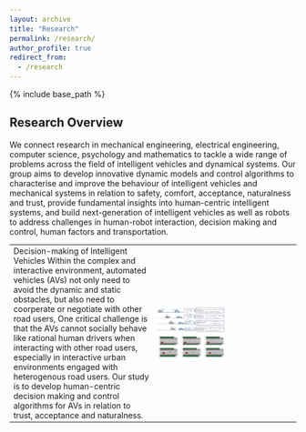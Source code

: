 ```yaml
---
layout: archive
title: "Research"
permalink: /research/
author_profile: true
redirect_from:
  - /research
---
```


{% include base_path %}

## Research Overview
We connect research in mechanical engineering, electrical engineering, computer science, psychology and mathematics to tackle a wide range of problems across the field of intelligent vehicles and dynamical systems. Our group aims to develop innovative dynamic models and control algorithms to characterise and improve the behaviour of intelligent vehicles and mechanical systems in relation to safety, comfort, acceptance, naturalness and trust, provide fundamental insights into human-centric intelligent systems, and build next-generation of intelligent vehicles as well as robots to address challenges in human-robot interaction, decision making and control, human factors and transportation.

<table>
  <tr>
    <td style="width:50%;">
   Decision-making  of Intelligent Vehicles
  Within the complex and interactive environment, automated vehicles (AVs) not only need to avoid the dynamic and static obstacles,  but also need to coorperate or negotiate with other road users,  One critical challenge is that the AVs cannot socially behave   like rational human drivers when interacting with other road users, especially in interactive urban environments engaged with  heterogenous road users.  Our study is to develop human-centric decision making and control algorithms for AVs in relation to trust, acceptance and naturalness.
    </td>
    <td style="width:50%;">
      <img src="/images/a1.jpeg" alt="a1" style="width:50%;">
    </td>
  </tr>
</table>


